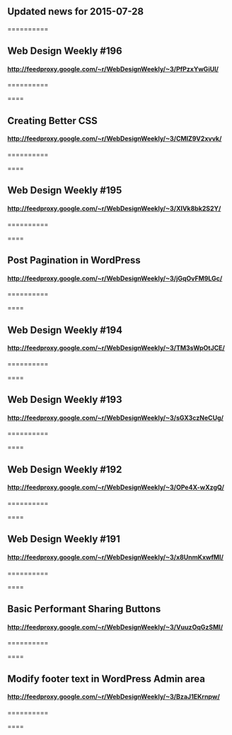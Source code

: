 ## Updated news for 2015-07-28 

==========
## Web Design Weekly #196
#### http://feedproxy.google.com/~r/WebDesignWeekly/~3/PfPzxYwGiUI/

==========

====
## Creating Better CSS
#### http://feedproxy.google.com/~r/WebDesignWeekly/~3/CMlZ9V2xvvk/

==========

====
## Web Design Weekly #195
#### http://feedproxy.google.com/~r/WebDesignWeekly/~3/XIVk8bk2S2Y/

==========

====
## Post Pagination in WordPress
#### http://feedproxy.google.com/~r/WebDesignWeekly/~3/jGqOvFM9LGc/

==========

====
## Web Design Weekly #194
#### http://feedproxy.google.com/~r/WebDesignWeekly/~3/TM3sWpOtJCE/

==========

====
## Web Design Weekly #193
#### http://feedproxy.google.com/~r/WebDesignWeekly/~3/sGX3czNeCUg/

==========

====
## Web Design Weekly #192
#### http://feedproxy.google.com/~r/WebDesignWeekly/~3/OPe4X-wXzgQ/

==========

====
## Web Design Weekly #191
#### http://feedproxy.google.com/~r/WebDesignWeekly/~3/x8UnmKxwfMI/

==========

====
## Basic Performant Sharing Buttons
#### http://feedproxy.google.com/~r/WebDesignWeekly/~3/VuuzOqGzSMI/

==========

====
## Modify footer text in WordPress Admin area
#### http://feedproxy.google.com/~r/WebDesignWeekly/~3/BzaJ1EKrnpw/

==========

====
